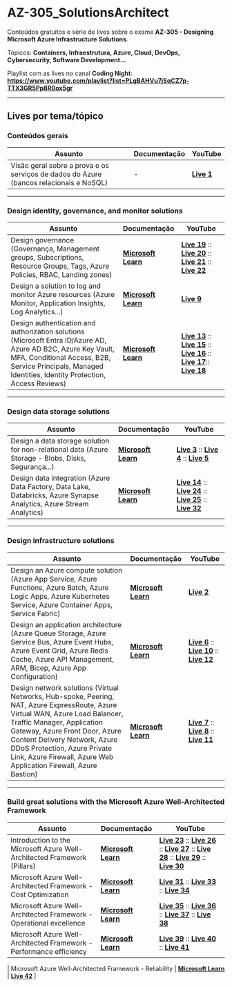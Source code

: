 # AZ-305_SolutionsArchitect
Conteúdos gratuitos e série de lives sobre o exame **AZ-305 - Designing Microsoft Azure Infrastructure Solutions**.

Tópicos: **Containers, Infraestrutura, Azure, Cloud, DevOps, Cybersecurity, Software Development...**

Playlist com as lives no canal **Coding Night**:
**https://www.youtube.com/playlist?list=PLgBAHVu7jSqCZ7p-TTX3GR5Pp8R0ox5gr**

---

## Lives por tema/tópico

### Conteúdos gerais

| **Assunto** | **Documentação** | **YouTube** |
|-------------|------------------|-------------|
| Visão geral sobre a prova e os serviços de dados do Azure (bancos relacionais e NoSQL) | - | [**Live 1**](https://www.youtube.com/watch?v=oj7zL85R6yI) |

---

### Design identity, governance, and monitor solutions

| **Assunto** | **Documentação** | **YouTube** |
|-------------|------------------|-------------|
| Design governance (Governança, Management groups, Subscriptions, Resource Groups, Tags, Azure Policies, RBAC, Landing zones) | [**Microsoft Learn**](https://learn.microsoft.com/en-us/training/modules/design-governance/) | [**Live 19**](https://www.youtube.com/watch?v=1CRpas-AqT0) :: [**Live 20**](https://www.youtube.com/watch?v=JGG3qc2wphk) :: [**Live 21**](https://www.youtube.com/watch?v=FW-jD5AxBvk) :: [**Live 22**](https://www.youtube.com/watch?v=FW-jD5AxBvk) |
| Design a solution to log and monitor Azure resources (Azure Monitor, Application Insights, Log Analytics...) | [**Microsoft Learn**](https://learn.microsoft.com/en-us/training/modules/design-solution-to-log-monitor-azure-resources/) | [**Live 9**](https://www.youtube.com/watch?v=Bomq_Vvm2UI) |
| Design authentication and authorization solutions (Microsoft Entra ID/Azure AD, Azure AD B2C, Azure Key Vault, MFA, Conditional Access, B2B, Service Principals, Managed Identities, Identity Protection, Access Reviews) | [**Microsoft Learn**](https://learn.microsoft.com/en-us/training/modules/design-authentication-authorization-solutions/) | [**Live 13**](https://www.youtube.com/watch?v=9wA8KN0opCY) :: [**Live 15**](https://www.youtube.com/watch?v=EW9cepOM4N8) :: [**Live 16**](https://www.youtube.com/watch?v=3SZ_WifKIns) :: [**Live 17**](https://www.youtube.com/watch?v=HkxgAHlBPjw):: [**Live 18**](https://www.youtube.com/watch?v=Fj7vP2W2tTE) |

---

### Design data storage solutions

| **Assunto** | **Documentação** | **YouTube** |
|-------------|------------------|-------------|
| Design a data storage solution for non-relational data (Azure Storage - Blobs, Disks, Segurança...) | [**Microsoft Learn**](https://learn.microsoft.com/en-us/training/modules/design-data-storage-solution-for-non-relational-data/) | [**Live 3**](https://www.youtube.com/watch?v=b87W4PFimNo) :: [**Live 4**](https://www.youtube.com/watch?v=Kk_Y1oEMLs4) :: [**Live 5**](https://www.youtube.com/watch?v=dDe8iN1Qrlc)|
| Design data integration (Azure Data Factory, Data Lake, Databricks, Azure Synapse Analytics, Azure Stream Analytics) | [**Microsoft Learn**](https://learn.microsoft.com/en-us/training/modules/design-data-integration/) | [**Live 14**](https://www.youtube.com/watch?v=O-fvy_MnQ9c) :: [**Live 24**](https://www.youtube.com/watch?v=2p29XQQyWVY) :: [**Live 25**](https://www.youtube.com/watch?v=DlzFxoWxmJM) :: [**Live 32**](https://www.youtube.com/watch?v=_KBY4ZcKQOo) |

---

### Design infrastructure solutions

| **Assunto** | **Documentação** | **YouTube** |
|-------------|------------------|-------------|
| Design an Azure compute solution (Azure App Service, Azure Functions, Azure Batch, Azure Logic Apps, Azure Kubernetes Service, Azure Container Apps, Service Fabric) | [**Microsoft Learn**](https://learn.microsoft.com/en-us/training/modules/design-compute-solution/) | [**Live 2**](https://www.youtube.com/watch?v=_YB-tw52cJI) |
| Design an application architecture (Azure Queue Storage, Azure Service Bus, Azure Event Hubs, Azure Event Grid, Azure Redis Cache, Azure API Management, ARM, Bicep, Azure App Configuration) | [**Microsoft Learn**](https://learn.microsoft.com/en-us/training/modules/design-application-architecture/) | [**Live 6**](https://www.youtube.com/watch?v=807J7Qth-WM) :: [**Live 10**](https://www.youtube.com/watch?v=KATsXh0zkGY) :: [**Live 12**](https://www.youtube.com/watch?v=RPFZw2bgEi8) |
| Design network solutions (Virtual Networks, Hub-spoke, Peering, NAT, Azure ExpressRoute, Azure Virtual WAN, Azure Load Balancer, Traffic Manager, Application Gateway, Azure Front Door, Azure Content Delivery Network, Azure DDoS Protection, Azure Private Link, Azure Firewall, Azure Web Application Firewall, Azure Bastion) | [**Microsoft Learn**](https://learn.microsoft.com/en-us/training/modules/design-network-solutions/) | [**Live 7**](https://www.youtube.com/watch?v=2FhcqDUKxRM) :: [**Live 8**](https://www.youtube.com/watch?v=kDdZShv0QdM) :: [**Live 11**](https://www.youtube.com/watch?v=f8SwiC9fam4) |

---

### Build great solutions with the Microsoft Azure Well-Architected Framework

| **Assunto** | **Documentação** | **YouTube** |
|-------------|------------------|-------------|
| Introduction to the Microsoft Azure Well-Architected Framework (Pillars) | [**Microsoft Learn**](https://learn.microsoft.com/en-us/training/modules/azure-well-architected-introduction/) | [**Live 23**](https://www.youtube.com/watch?v=fOIel4OB9YM) :: [**Live 26**](https://www.youtube.com/watch?v=TR29H2JanQE) :: [**Live 27**](https://www.youtube.com/watch?v=U98RVZdoskE) :: [**Live 28**](https://www.youtube.com/watch?v=NS38tEL0N78) :: [**Live 29**](https://www.youtube.com/watch?v=MraSzxQFtHE) :: [**Live 30**](https://www.youtube.com/watch?v=-p6-VwCXBFI) |
| Microsoft Azure Well-Architected Framework - Cost Optimization | [**Microsoft Learn**](https://learn.microsoft.com/en-us/training/modules/azure-well-architected-cost-optimization/) | [**Live 31**](https://www.youtube.com/watch?v=OYBMn2HEQMw) :: [**Live 33**](https://www.youtube.com/watch?v=_KBY4ZcKQOo) :: [**Live 34**](https://www.youtube.com/watch?v=JZbagM4OK4k) |
| Microsoft Azure Well-Architected Framework - Operational excellence | [**Microsoft Learn**](https://learn.microsoft.com/en-us/training/modules/azure-well-architected-operational-excellence/) | [**Live 35**](https://www.youtube.com/watch?v=R2DD6ycSlX8) :: [**Live 36**](https://www.youtube.com/watch?v=U-sK5l8cyqM) :: [**Live 37**](https://www.youtube.com/watch?v=L0uDDuVutEU) :: [**Live 38**](https://www.youtube.com/watch?v=Z6Wx9_yzREI) |
| Microsoft Azure Well-Architected Framework - Performance efficiency | [**Microsoft Learn**](https://learn.microsoft.com/en-us/training/modules/azure-well-architected-performance-efficiency/) | [**Live 39**](https://www.youtube.com/watch?v=WV8BO-E2vQM) :: [**Live 40**](https://www.youtube.com/watch?v=ct4QREqnT7A) :: [**Live 41**](https://www.youtube.com/watch?v=laDtHwR21D0) |



| Microsoft Azure Well-Architected Framework - Reliability | [**Microsoft Learn**](https://learn.microsoft.com/en-us/training/modules/azure-well-architected-reliability/) | [**Live 42**](https://www.youtube.com/watch?v=Jj2csbAI-Ps) |






